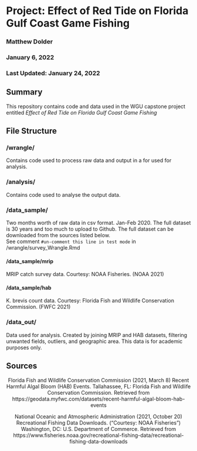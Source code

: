 # Project: Effect of Red Tide on Florida Gulf Coast Game Fishing
### Matthew Dolder
### January 6, 2022
### Last Updated: January 24, 2022

## Summary
This repository contains code and data used in the WGU capstone project entitled *Effect of Red Tide on Florida Gulf Coast Game Fishing*

## File Structure

### /wrangle/
Contains code used to process raw data and output in a for used for analysis.

### /analysis/
Contains code used to analyse the output data.  

### /data_sample/
Two months worth of raw data in csv format.  Jan-Feb 2020.  The full dataset is 30 years and too much to upload to Github. The full dataset can be downloaded from the sources listed below.  
See comment `#un-comment this line in test mode` in /wrangle/survey_Wrangle.Rmd

#### /data_sample/mrip
MRIP catch survey data. Courtesy: NOAA Fisheries. (NOAA 2021)

#### /data_sample/hab
K. brevis count data. Courtesy: Florida Fish and Wildlife Conservation Commission.  (FWFC 2021) 

### /data_out/
Data used for analysis.  Created by joining MRIP and HAB datasets, filtering unwanted fields, outliers, and geographic area. This data is for academic purposes only.  

## Sources
<p align="center">
Florida Fish and Wildlife Conservation Commission (2021, March 8) Recent Harmful Algal Bloom (HAB) Events. Tallahassee, FL: Florida Fish and Wildlife Conservation Commission. Retrieved from
https://geodata.myfwc.com/datasets/recent-harmful-algal-bloom-hab-events
</p>
<p align="center">
National Oceanic and Atmospheric Administration (2021, October 20) Recreational Fishing Data Downloads. (“Courtesy: NOAA Fisheries”) Washington, DC: U.S. Department of Commerce. Retrieved from https://www.fisheries.noaa.gov/recreational-fishing-data/recreational-fishing-data-downloads
</p>